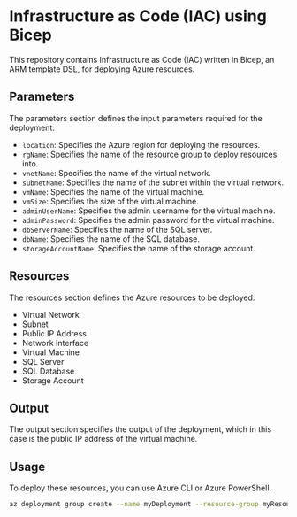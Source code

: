 # Infrastructure as Code (IAC) using Bicep

This repository contains Infrastructure as Code (IAC) written in Bicep, an ARM template DSL, for deploying Azure resources.

## Parameters

The parameters section defines the input parameters required for the deployment:

- `location`: Specifies the Azure region for deploying the resources.
- `rgName`: Specifies the name of the resource group to deploy resources into.
- `vnetName`: Specifies the name of the virtual network.
- `subnetName`: Specifies the name of the subnet within the virtual network.
- `vmName`: Specifies the name of the virtual machine.
- `vmSize`: Specifies the size of the virtual machine.
- `adminUserName`: Specifies the admin username for the virtual machine.
- `adminPassword`: Specifies the admin password for the virtual machine.
- `dbServerName`: Specifies the name of the SQL server.
- `dbName`: Specifies the name of the SQL database.
- `storageAccountName`: Specifies the name of the storage account.

## Resources

The resources section defines the Azure resources to be deployed:

- Virtual Network
- Subnet
- Public IP Address
- Network Interface
- Virtual Machine
- SQL Server
- SQL Database
- Storage Account

## Output

The output section specifies the output of the deployment, which in this case is the public IP address of the virtual machine.

## Usage

To deploy these resources, you can use Azure CLI or Azure PowerShell.

```bash
az deployment group create --name myDeployment --resource-group myResourceGroup --template-file main.bicep --parameters parameters.json
